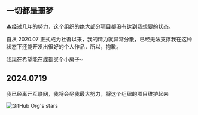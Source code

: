 ## 一切都是噩梦
:warning:经过几年的努力，这个组织的绝大部分项目都没有达到我想要的状态。

自从 2020.07 正式成为社畜以来，我的精力就异常分散，已经无法支撑我在这种状态下还能开发出很好的个人作品，所以，抱歉。

我现在希望能在成都买个小房子~


## 2024.0719
我已经离开互联网，我将会尽我最大努力，将这个组织的项目维护起来

![GitHub Org's stars](https://img.shields.io/github/stars/:org)
